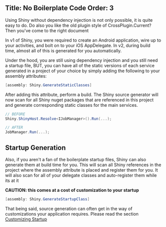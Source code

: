 Title: No Boilerplate Code
Order: 3
---

Using Shiny without dependency injection is not only possible, it is quite easy to do.  Do also you like the old plugin style of CrossPlugin.Current?  Then you've come to the right document

In v1 of Shiny, you were required to create an Android application, wire up to your activities, and bolt on to your iOS AppDelegate.  In v2, during build time, almost all of this is generated for you automatically.

Under the hood, you are still using dependency injection and you still need a startup file, BUT, you can have all of the static versions of each service generated in a project of your choice by simply adding the following to your assembly attributes:

```csharp
[assembly: Shiny.GenerateStaticClasses]
```

After adding this attribute, perform a build.  The Shiny source generator will now scan for all Shiny nuget packages that are referenced in this project and generate corresponding static classes for the main services.  

```csharp
// BEFORE
Shiny.ShinyHost.Resolve<IJobManager>().Run(...);

// AFTER
JobManager.Run(...);
```


## Startup Generation
Also, if you aren't a fan of the boilerplate startup files, Shiny can also generate them at build time for you.  This will scan all Shiny references in the project where the assembly attribute is placed and register them for you.  It will also scan for all of your delegate classes and auto-register them while its at it

**CAUTION: this comes at a cost of customization to your startup**

```csharp
[assembly: Shiny.GenerateStartupClass]
```

That being said, source generation can often get in the way of customizations your application requires.  Please read the section [Customizing Startup](customizingstartup)
